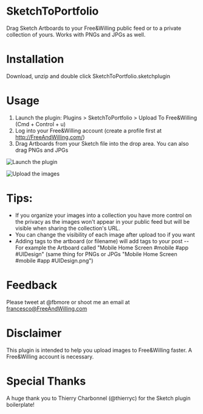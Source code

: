 # SketchToPortfolio
Drag Sketch Artboards to your Free&amp;Willing public feed or to a private collection of yours. Works with PNGs and JPGs as well.

# Installation
Download, unzip and double click SketchToPortfolio.sketchplugin

# Usage
1) Launch the plugin: Plugins > SketchToPortfolio > Upload To Free&Willing (Cmd + Control + u)
2) Log into your Free&Willing account (create a profile first at http://FreeAndWilling.com/)
3) Drag Artboards from your Sketch file into the drop area. You can also drag PNGs and JPGs

![Launch the plugin](https://fandwimages.s3.amazonaws.com/cache/SketchToPortfolio%3A%20Select%20the%20artboards%20to%20upload%20%23SketchToPortfolio%20and%20click%20Upload%20%23FWTutorial.png)

![Upload the images](https://fandwimages.s3.amazonaws.com/cache/SketchToPortfolio%3A%20Drag%20the%20artboards%20into%20the%20dropzone%20%23SketchToPortfolio%20%23FWTutorial.png)


# Tips:
- If you organize your images into a collection you have more control on the privacy as the images won't appear in your public feed but will be visible when sharing the collection's URL.
- You can change the visibility of each image after upload too if you want
- Adding tags to the artboard (or filename) will add tags to your post
-- For example the Artboard called "Mobile Home Screen #mobile #app #UIDesign" (same thing for PNGs or JPGs "Mobile Home Screen #mobile #app #UIDesign.png")

# Feedback
Please tweet at @fbmore or shoot me an email at francesco@FreeAndWilling.com

# Disclaimer
This plugin is intended to help you upload images to Free&Willing faster. A Free&Willing account is necessary.

# Special Thanks
A huge thank you to Thierry Charbonnel (@thierryc) for the Sketch plugin boilerplate!
